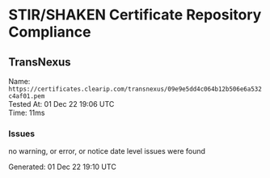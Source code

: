 # STIR/SHAKEN Certificate Repository Compliance

## TransNexus

Name: `https://certificates.clearip.com/transnexus/09e9e5dd4c064b12b506e6a532c4af01.pem`\
Tested At: 01 Dec 22 19:06 UTC\
Time: 11ms

### Issues

no warning, or error, or notice date level issues were found

Generated: 01 Dec 22 19:10 UTC